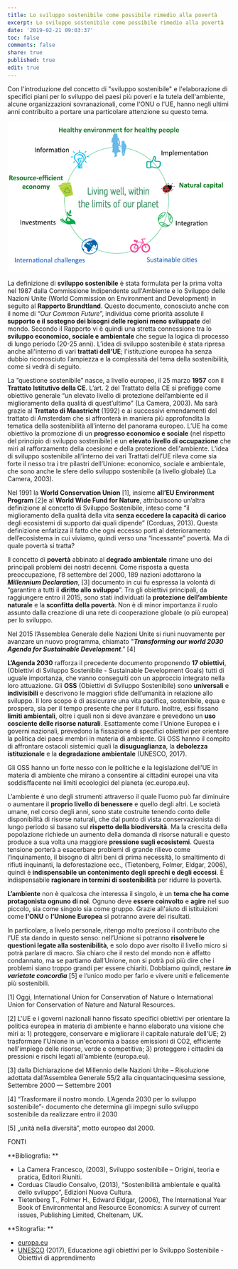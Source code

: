 ```yaml
---
title: Lo sviluppo sostenibile come possibile rimedio alla povertà
excerpt: Lo sviluppo sostenibile come possibile rimedio alla povertà
date: '2019-02-21 09:03:37'
toc: false
comments: false
share: true
published: true
edit: true
---
```

Con l'introduzione del concetto di "sviluppo sostenibile" e l'elaborazione di specifici piani per lo sviluppo dei paesi più poveri e la tutela dell'ambiente, alcune organizzazioni sovranazionali, come l'ONU o l'UE, hanno negli ultimi anni contribuito a portare una particolare attenzione su questo tema. 

![](/assets/images/1550660690320blob.jpg)

La definizione di **sviluppo sostenibile** è stata formulata per la prima volta nel 1987 dalla Commissione Indipendente sull'Ambiente e lo Sviluppo delle Nazioni Unite (World Commission on Environment and Development) in seguito al **Rapporto Brundtland**. Questo documento, conosciuto anche con il nome di “_Our Common Future_”, individua come priorità assolute il **supporto e il sostegno dei bisogni delle regioni meno sviluppate** del mondo. Secondo il Rapporto vi è quindi una stretta connessione tra lo **sviluppo economico, sociale e ambientale** che segue la logica di processo di lungo periodo (20-25 anni). L’idea di sviluppo sostenibile è stata ripresa anche all'interno di vari **trattati dell’UE**; l'istituzione europea ha senza dubbio riconosciuto l’ampiezza e la complessità del tema della sostenibilità, come si vedrà di seguito.

La ”questione sostenibile” nasce, a livello europeo, il 25 marzo **1957** con il **Trattato Istitutivo della CE**. L’art. 2 del Trattato della CE si prefigge come obiettivo generale “un elevato livello di protezione dell’ambiente ed il miglioramento della qualità di quest’ultimo" (La Camera, 2003). Ma sarà grazie al **Trattato di Maastricht** (1992) e ai successivi emendamenti del trattato di Amsterdam che si affronterà in maniera più approfondita la tematica della sostenibilità all’interno del panorama europeo. L’UE ha come obiettivo la promozione di un **progresso economico e sociale** (nel rispetto del principio di sviluppo sostenibile) e un **elevato livello di occupazione** che miri al rafforzamento della coesione e della protezione dell'ambiente. L’idea di sviluppo sostenibile all’interno dei vari Trattati dell’UE rileva come sia forte il nesso tra i tre pilastri dell’Unione: economico, sociale e ambientale, che sono anche le sfere dello sviluppo sostenibile (a livello globale) (La Camera, 2003). 

Nel 1991 la **World Conservation Union** \[1], insieme **all’EU Environment Program** \[2]e al **World Wide Fund for Nature**, attribuiscono un’altra definizione al concetto di Sviluppo Sostenibile, inteso come “il miglioramento della qualità della vita **senza eccedere la capacità di carico** degli ecosistemi di supporto dai quali dipende” (Corduas, 2013). Questa definizione enfatizza il fatto che ogni eccesso porti al deterioramento dell’ecosistema in cui viviamo, quindi verso una “incessante” povertà. Ma di quale povertà si tratta?

Il concetto di **povertà** abbinato al **degrado ambientale** rimane uno dei principali problemi dei nostri decenni. Come risposta a questa preoccupazione, l’8 settembre del 2000, 189 nazioni adottarono la _**Millennium Declaration**_, \[3] documento in cui fu espressa la volontà di “garantire a tutti il **diritto allo sviluppo**”. Tra gli obiettivi principali, da raggiungere entro il 2015, sono stati individuati la **protezione dell’ambiente naturale** e la **sconfitta della povertà**. Non è di minor importanza il ruolo assunto dalla creazione di una rete di cooperazione globale (o più europea) per lo sviluppo. 

Nel 2015 l’Assemblea Generale delle Nazioni Unite si riunì nuovamente per avanzare un nuovo programma, chiamato "_**Transforming our world 2030 Agenda for Sustainable Development**_.” \[4] 

**L’Agenda 2030** rafforza il precedente documento proponendo **17 obiettivi**, (Obiettivi di Sviluppo Sostenibile - Sustainable Development Goals) tutti di uguale importanza, che vanno conseguiti con un approccio integrato nella loro attuazione. Gli **OSS** (Obiettivi di Sviluppo Sostenibile) sono **universali** e **indivisibili** e descrivono le maggiori sfide dell’umanità in relazione allo sviluppo. Il loro scopo è di assicurare una vita pacifica, sostenibile, equa e prospera, sia per il tempo presente che per il futuro. Inoltre, essi fissano **limiti ambientali**, oltre i quali non si deve avanzare e prevedono un **uso cosciente delle risorse naturali**. Esattamente come l'Unione Europea e i governi nazionali, prevedono la fissazione di specifici obiettivi per orientare la politica dei paesi membri in materia di ambiente. Gli OSS hanno il compito di affrontare ostacoli sistemici quali la **disuguaglianza**, la **debolezza istituzionale** e la **degradazione ambientale** (UNESCO, 2017).

Gli OSS hanno un forte nesso con le politiche e la legislazione dell’UE in materia di ambiente che mirano a consentire ai cittadini europei una vita soddisffacente nei limiti ecoologici del pianeta (ec.europa.eu).


L’ambiente è uno degli strumenti attraverso il quale l’uomo può far diminuire o  aumentare il **proprio livello di benessere** e quello degli altri. Le società umane, nel corso degli anni, sono state costruite tenendo conto delle disponibilità di risorse naturali, che dal punto di vista conservazionista di lungo periodo si basano sul **rispetto della biodiversità**. Ma la crescita della popolazione richiede un aumento della domanda di risorse naturali e questo produce a sua volta una maggiore **pressione sugli ecosistemi**. Questa tensione porterà a esacerbare problemi di grande rilievo come l’inquinamento, il bisogno di altri beni di prima necessità, lo smaltimento di rifiuti inquinanti, la deforestazione ecc., (Tietenberg, Folmer, Eldgar, 2006), quindi è **indispensabile un contenimento degli sprechi e degli eccessi**. È indispensabile **ragionare in termini di sostenibilità** per ridurre la povertà. 

**L’ambiente** non è qualcosa che interessa il singolo, è un **tema che ha come protagonista ognuno di noi**. Ognuno deve **essere coinvolto** e **agire** nel suo piccolo, sia come singolo sia come gruppo. Grazie all'aiuto di istituizioni come **l'ONU** o **l’Unione Europea** si potranno avere dei risultati. 

In particolare, a livelo personale, ritengo molto prezioso il contributo che l'UE sta dando in questo senso: nell’Unione si potranno **risolvere le questioni legate alla sostenibilità**, e solo dopo aver risolto il livello micro si potrà parlare di macro. Sia chiaro che il resto del mondo non è affatto condannato, ma se partiamo dall’Unione, non si potrà poi più dire che i problemi siano troppo grandi per essere chiariti. Dobbiamo quindi, restare **_in varietate concordia_** \[5] e l’unico modo per farlo e vivere uniti e felicemente più sostenibili.



\[1] Oggi, International Union for Conservation of Nature o International Union for Conservation of Nature and Natural Resources.

\[2] L'UE e i governi nazionali hanno fissato specifici obiettivi per orientare la politica europea in materia di ambiente e hanno elaborato una visione che miri a: 1) proteggere, conservare e migliorare il capitale naturale dell'UE; 2) trasformare l'Unione in un'economia a basse emissioni di CO2, efficiente nell'impiego delle risorse, verde e competitiva; 3) proteggere i cittadini da pressioni e rischi legati all'ambiente (europa.eu).

\[3] dalla Dichiarazione del Millennio delle Nazioni Unite – Risoluzione adottata dall’Assemblea Generale 55/2 alla cinquantacinquesima sessione, Settembre 2000 — Settembre 2001

\[4] “Trasformare il nostro mondo. L’Agenda 2030 per lo sviluppo sostenibile”- documento che determina gli impegni sullo sviluppo sostenibile da realizzare entro il 2030 

\[5]   „unità nella diversità”, motto europeo dal 2000. 



FONTI

**Bibliografia:
**

* La Camera Francesco, (2003),  Sviluppo sostenibile  –  Origini, teoria e pratica, Editori Riuniti.
* Corduas Claudio Consalvo, (2013), “Sostenibilità ambientale e qualità dello sviluppo”, Edizioni Nuova Cultura.
* Tietenberg T., Folmer H., Edward Eldgar, (2006), The International Year Book of Environmental  and  Resource  Economics:  A  survey  of  current  issues, Publishing  Limited, Cheltenam, UK.

**Sitografia:
**

* [europa.eu](https://europa.eu/european-union/topics/environment_it)
* [UNESCO](http://unescoblob.blob.core.windows.net/pdf/UploadCKEditor/MANUALE_ITA1.pdf) (2017), Educazione agli obiettivi per lo Sviluppo Sostenibile - Obiettivi di apprendimento
